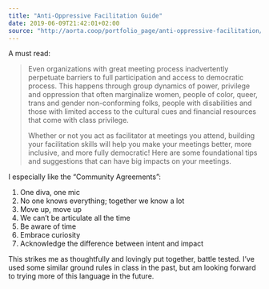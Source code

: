 ```yaml
---
title: "Anti-Oppressive Facilitation Guide"
date: 2019-06-09T21:42:01+02:00
source: "http://aorta.coop/portfolio_page/anti-oppressive-facilitation/"
---
```


A must read:

> Even organizations with great meeting process inadvertently perpetuate barriers to full participation and access to democratic process. This happens through group dynamics of power, privilege and oppression that often marginalize women, people of color, queer, trans and gender non-conforming folks, people with disabilities and those with limited access to the cultural cues and financial resources that come with class privilege.
>
> Whether or not you act as facilitator at meetings you attend, building your facilitation skills will help you make your meetings better, more inclusive, and more fully democratic! Here are some foundational tips and suggestions that can have big impacts on your meetings.

I especially like the “Community Agreements”:

1. One diva, one mic
2. No one knows everything; together we know a lot
3. Move up, move up
4. We can’t be articulate all the time
5. Be aware of time
6. Embrace curiosity
7. Acknowledge the difference between intent and impact

This strikes me as thoughtfully and lovingly put together, battle tested. I’ve used some similar ground rules in class in the past, but am looking forward to trying more of this language in the future.
